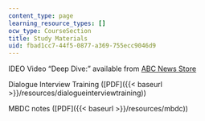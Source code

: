 ```yaml
---
content_type: page
learning_resource_types: []
ocw_type: CourseSection
title: Study Materials
uid: fbad1cc7-44f5-0877-a369-755ecc9046d9
---
```


IDEO Video “Deep Dive:” available from [ABC News Store](http://www.abcnewsstore.com)

Dialogue Interview Training ([PDF]({{< baseurl >}}/resources/dialogueinterviewtraining))

MBDC notes ([PDF]({{< baseurl >}}/resources/mbdc))